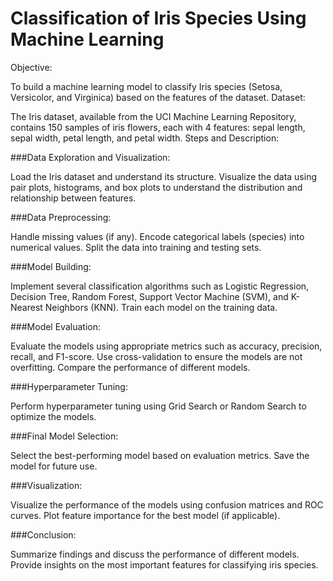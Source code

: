 # Classification of Iris Species Using Machine Learning

Objective:

To build a machine learning model to classify Iris species (Setosa, Versicolor, and Virginica) based on the features of the dataset.
Dataset:

The Iris dataset, available from the UCI Machine Learning Repository, contains 150 samples of iris flowers, each with 4 features: sepal length, sepal width, petal length, and petal width.
Steps and Description:

###Data Exploration and Visualization:

Load the Iris dataset and understand its structure.
Visualize the data using pair plots, histograms, and box plots to understand the distribution and relationship between features.

###Data Preprocessing:

Handle missing values (if any).
Encode categorical labels (species) into numerical values.
Split the data into training and testing sets.

###Model Building:

Implement several classification algorithms such as Logistic Regression, Decision Tree, Random Forest, Support Vector Machine (SVM), and K-Nearest Neighbors (KNN).
Train each model on the training data.

###Model Evaluation:

Evaluate the models using appropriate metrics such as accuracy, precision, recall, and F1-score.
Use cross-validation to ensure the models are not overfitting.
Compare the performance of different models.

###Hyperparameter Tuning:

Perform hyperparameter tuning using Grid Search or Random Search to optimize the models.

###Final Model Selection:

Select the best-performing model based on evaluation metrics.
Save the model for future use.

###Visualization:

Visualize the performance of the models using confusion matrices and ROC curves.
Plot feature importance for the best model (if applicable).

###Conclusion:

Summarize findings and discuss the performance of different models.
Provide insights on the most important features for classifying iris species.

